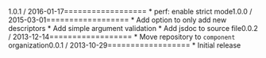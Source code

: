 1.0.1 / 2016-01-17==================  * perf: enable strict mode1.0.0 / 2015-03-01==================  * Add option to only add new descriptors  * Add simple argument validation  * Add jsdoc to source file0.0.2 / 2013-12-14==================  * Move repository to `component` organization0.0.1 / 2013-10-29==================  * Initial release
